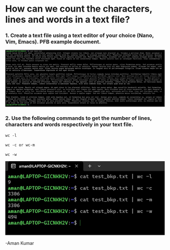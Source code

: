 # How can we count the characters, lines and words in a text file?

### 1. Create a text file using a text editor of your choice (Nano, Vim, Emacs). PFB example document.
![](https://github.com/amancs1422/Practice_Linux/blob/main/Images/Lorem_Grep_Count.jpg)<br>
### 2. Use the following commands to get the number of lines, characters and words respectively  in your text file.
```
wc -l
```
```
wc -c or wc-m
```
```
wc -w
```
![](https://github.com/amancs1422/Practice_Linux/blob/main/Images/Words_Char_Count.jpg)<br>

-Aman Kumar
<!---->
<!-- End of File -->